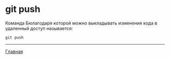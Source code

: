 <h1>git push</h1>
Команда Бюлагодаря которой можно выкладывать изменения кода в удаленный доступ называется:

````bash=
git push
````
___
[Главная](/readme.md)